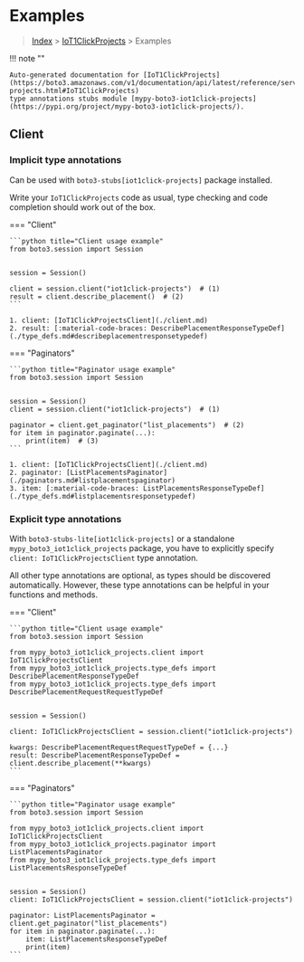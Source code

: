 # Examples

> [Index](../README.md) > [IoT1ClickProjects](./README.md) > Examples

!!! note ""

    Auto-generated documentation for [IoT1ClickProjects](https://boto3.amazonaws.com/v1/documentation/api/latest/reference/services/iot1click-projects.html#IoT1ClickProjects)
    type annotations stubs module [mypy-boto3-iot1click-projects](https://pypi.org/project/mypy-boto3-iot1click-projects/).

## Client

### Implicit type annotations

Can be used with `boto3-stubs[iot1click-projects]` package installed.

Write your `IoT1ClickProjects` code as usual,
type checking and code completion should work out of the box.


=== "Client"

    ```python title="Client usage example"
    from boto3.session import Session


    session = Session()

    client = session.client("iot1click-projects")  # (1)
    result = client.describe_placement()  # (2)
    ```

    1. client: [IoT1ClickProjectsClient](./client.md)
    2. result: [:material-code-braces: DescribePlacementResponseTypeDef](./type_defs.md#describeplacementresponsetypedef) 



=== "Paginators"

    ```python title="Paginator usage example"
    from boto3.session import Session


    session = Session()
    client = session.client("iot1click-projects")  # (1)

    paginator = client.get_paginator("list_placements")  # (2)
    for item in paginator.paginate(...):
        print(item)  # (3)
    ```

    1. client: [IoT1ClickProjectsClient](./client.md)
    2. paginator: [ListPlacementsPaginator](./paginators.md#listplacementspaginator)
    3. item: [:material-code-braces: ListPlacementsResponseTypeDef](./type_defs.md#listplacementsresponsetypedef) 




### Explicit type annotations

With `boto3-stubs-lite[iot1click-projects]`
or a standalone `mypy_boto3_iot1click_projects` package, you have to explicitly specify `client: IoT1ClickProjectsClient` type annotation.

All other type annotations are optional, as types should be discovered automatically.
However, these type annotations can be helpful in your functions and methods.


=== "Client"

    ```python title="Client usage example"
    from boto3.session import Session

    from mypy_boto3_iot1click_projects.client import IoT1ClickProjectsClient
    from mypy_boto3_iot1click_projects.type_defs import DescribePlacementResponseTypeDef
    from mypy_boto3_iot1click_projects.type_defs import DescribePlacementRequestRequestTypeDef


    session = Session()

    client: IoT1ClickProjectsClient = session.client("iot1click-projects")

    kwargs: DescribePlacementRequestRequestTypeDef = {...}
    result: DescribePlacementResponseTypeDef = client.describe_placement(**kwargs)
    ```



=== "Paginators"

    ```python title="Paginator usage example"
    from boto3.session import Session

    from mypy_boto3_iot1click_projects.client import IoT1ClickProjectsClient
    from mypy_boto3_iot1click_projects.paginator import ListPlacementsPaginator
    from mypy_boto3_iot1click_projects.type_defs import ListPlacementsResponseTypeDef


    session = Session()
    client: IoT1ClickProjectsClient = session.client("iot1click-projects")

    paginator: ListPlacementsPaginator = client.get_paginator("list_placements")
    for item in paginator.paginate(...):
        item: ListPlacementsResponseTypeDef
        print(item)
    ```





